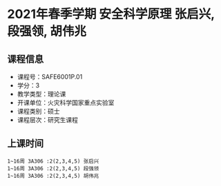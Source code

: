 # 2021年春季学期 安全科学原理 张启兴, 段强领, 胡伟兆






## 课程信息

- 课程号：SAFE6001P.01
- 学分：3
- 教学类型：理论课
- 开课单位：火灾科学国家重点实验室
- 课程类别：硕士
- 课程层次：研究生课程

## 上课时间

```
1~16周 3A306 :2(2,3,4,5) 张启兴
1~16周 3A306 :2(2,3,4,5) 段强领
1~16周 3A306 :2(2,3,4,5) 胡伟兆
```

